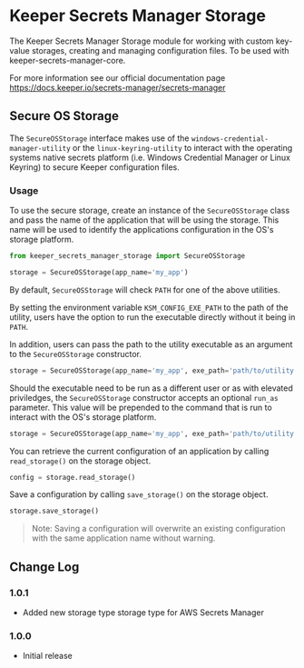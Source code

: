 # Keeper Secrets Manager Storage

The Keeper Secrets Manager Storage module for working with custom key-value storages, creating and managing configuration files. To be used with keeper-secrets-manager-core.

For more information see our official documentation page https://docs.keeper.io/secrets-manager/secrets-manager

## Secure OS Storage

The `SecureOSStorage` interface makes use of the `windows-credential-manager-utility` or the `linux-keyring-utility` to interact with the operating systems native secrets platform (i.e. Windows Credential Manager or Linux Keyring) to secure Keeper configuration files.

### Usage

To use the secure storage, create an instance of the `SecureOSStorage` class and pass the name of the application that will be using the storage. This name will be used to identify the applications configuration in the OS's storage platform.

```python
from keeper_secrets_manager_storage import SecureOSStorage

storage = SecureOSStorage(app_name='my_app')
```

By default, `SecureOSStorage` will check `PATH` for one of the above utilities. 

By setting the environment variable `KSM_CONFIG_EXE_PATH` to the path of the utility, users have the option to run the executable directly without it being in `PATH`. 

In addition, users can pass the path to the utility executable as an argument to the `SecureOSStorage` constructor.

```python
storage = SecureOSStorage(app_name='my_app', exe_path='path/to/utility')
```

Should the executable need to be run as a different user or as with elevated priviledges, the `SecureOSStorage` constructor accepts an optional `run_as` parameter. This value will be prepended to the command that is run to interact with the OS's storage platform.

```python
storage = SecureOSStorage(app_name='my_app', exe_path='path/to/utility', run_as='sudo')
```

You can retrieve the current configuration of an application by calling `read_storage()` on the storage object.

```python
config = storage.read_storage()
```

Save a configuration by calling `save_storage()` on the storage object. 

```python
storage.save_storage()
```

> Note: Saving a configuration will overwrite an existing configuration with the same application name without warning.

## Change Log

### 1.0.1

- Added new storage type storage type for AWS Secrets Manager

### 1.0.0
- Initial release
